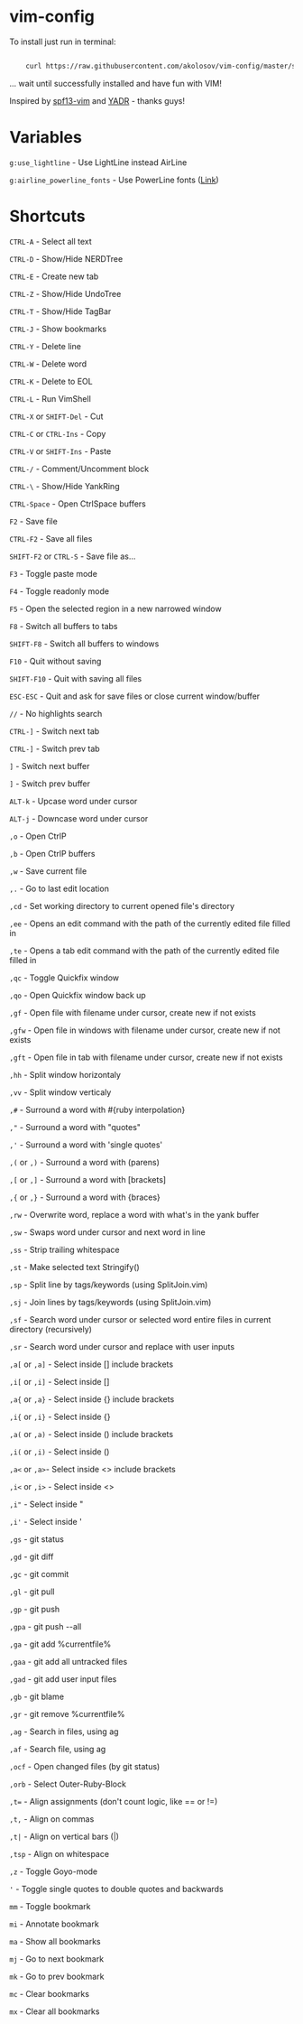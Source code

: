 vim-config
==========

To install just run in terminal:

```bash

    curl https://raw.githubusercontent.com/akolosov/vim-config/master/scripts/bootstrap.sh -L -o - | sh
```

... wait until successfully installed and have fun with VIM!

Inspired by [spf13-vim](http://vim.spf13.com/) and [YADR](http://skwp.github.io/dotfiles/) - thanks guys!

Variables
=========

`g:use_lightline` - Use LightLine instead AirLine

`g:airline_powerline_fonts` - Use PowerLine fonts ([Link](https://github.com/Lokaltog/powerline-fonts))

Shortcuts
=========

`CTRL-A` - Select all text

`CTRL-D` - Show/Hide NERDTree

`CTRL-E` - Create new tab

`CTRL-Z` - Show/Hide UndoTree

`CTRL-T` - Show/Hide TagBar

`CTRL-J` - Show bookmarks

`CTRL-Y` - Delete line

`CTRL-W` - Delete word

`CTRL-K` - Delete to EOL

`CTRL-L` - Run VimShell

`CTRL-X` or `SHIFT-Del` - Cut

`CTRL-C` or `CTRL-Ins` - Copy

`CTRL-V` or `SHIFT-Ins` - Paste

`CTRL-/` - Comment/Uncomment block

`CTRL-\` - Show/Hide YankRing

`CTRL-Space` - Open CtrlSpace buffers

`F2` - Save file

`CTRL-F2` - Save all files

`SHIFT-F2` or `CTRL-S` - Save file as...

`F3` - Toggle paste mode

`F4` - Toggle readonly mode

`F5` - Open the selected region in a new narrowed window

`F8` - Switch all buffers to tabs

`SHIFT-F8` - Switch all buffers to windows

`F10` - Quit without saving

`SHIFT-F10` - Quit with saving all files

`ESC-ESC` - Quit and ask for save files or close current window/buffer

`//` - No highlights search

`CTRL-]` - Switch next tab

`CTRL-]` - Switch prev tab

`]` - Switch next buffer

`]` - Switch prev buffer

`ALT-k` - Upcase word under cursor

`ALT-j` - Downcase word under cursor

`,o` - Open CtrlP

`,b` - Open CtrlP buffers

`,w` - Save current file

`,.` - Go to last edit location

`,cd` - Set working directory to current opened file's directory

`,ee` - Opens an edit command with the path of the currently edited file filled in

`,te` - Opens a tab edit command with the path of the currently edited file filled in

`,qc` - Toggle Quickfix window

`,qo` - Open  Quickfix window back up

`,gf` - Open file with filename under cursor, create new if not exists

`,gfw` - Open file in windows with filename under cursor, create new if not exists

`,gft` - Open file in tab with filename under cursor, create new if not exists

`,hh` - Split window horizontaly

`,vv` - Split window verticaly

`,#` - Surround a word with #{ruby interpolation}

`,"` - Surround a word with "quotes"

`,'` - Surround a word with 'single quotes'

`,(` or `,)` - Surround a word with (parens)

`,[` or `,]` - Surround a word with [brackets]

`,{` or `,}` - Surround a word with {braces}

`,rw` - Overwrite word, replace a word with what's in the yank buffer

`,sw` - Swaps word under cursor and next word in line

`,ss` - Strip trailing whitespace

`,st` - Make selected text Stringify()

`,sp` - Split line by tags/keywords (using SplitJoin.vim)

`,sj` - Join lines by tags/keywords (using SplitJoin.vim)

`,sf` - Search word under cursor or selected word entire files in current directory (recursively)

`,sr` - Search word under cursor and replace with user inputs

`,a[` or `,a]` - Select inside [] include brackets

`,i[` or `,i]` - Select inside []

`,a{` or `,a}` - Select inside {} include brackets

`,i{` or `,i}` - Select inside {}

`,a(` or `,a)` - Select inside () include brackets

`,i(` or `,i)` - Select inside ()

`,a<` or `,a>`- Select inside \<> include brackets

`,i<` or `,i>` - Select inside \<>

`,i"` - Select inside "

`,i'` - Select inside '

`,gs` - git status

`,gd` - git diff

`,gc` - git commit

`,gl` - git pull

`,gp` - git push

`,gpa` - git push --all

`,ga` - git add %currentfile%

`,gaa` - git add all untracked files

`,gad` - git add user input files

`,gb` - git blame

`,gr` - git remove %currentfile%

`,ag` - Search in files, using ag

`,af` - Search file, using ag

`,ocf` - Open changed files (by git status)

`,orb` - Select Outer-Ruby-Block

`,t=` - Align assignments (don't count logic, like == or !=)

`,t,` - Align on commas

`,t|` - Align on vertical bars (|)

`,tsp` - Align on whitespace

`,z` - Toggle Goyo-mode

`'` - Toggle single quotes to double quotes and backwards

`mm` - Toggle bookmark

`mi` - Annotate bookmark

`ma` - Show all bookmarks

`mj` - Go to next bookmark

`mk` - Go to prev bookmark

`mc` - Clear bookmarks

`mx` - Clear all bookmarks
